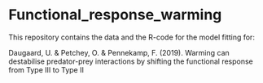 # Functional_response_warming
This repository contains the data and the R-code for the model fitting for:

Daugaard, U. & Petchey, O. & Pennekamp, F. (2019). Warming can destabilise predator-prey interactions by shifting the functional response from Type III to Type II
